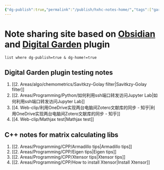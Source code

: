 ```yaml
---
{"dg-publish":true,"permalink":"/publish/hxhc-notes-home/","tags":["gardenEntry"],"dgHomeLink":true,"dgPassFrontmatter":false}
---
```



# Note sharing site based on [Obsidian](https://obsidian.md/) and [Digital Garden](https://github.com/oleeskild/Obsidian-Digital-Garden) plugin

```dataview
list where dg-publish=true & dg-home!=true
```
## Digital Garden plugin testing notes
1. [[2. Areas/algo/chemometrics/Savitkzy-Golay filter|Savitkzy-Golay filter]]
2. [[2. Areas/Programming/Python/如何利用ssh端口转发访问Jupyter Lab|如何利用ssh端口转发访问Jupyter Lab]]
3. [[4. Web-clip/利用OneDrive实现两台电脑间Zotero文献库的同步 - 知乎|利用OneDrive实现两台电脑间Zotero文献库的同步 - 知乎]]
4. [[4. Web-clip/Mathjax test|Mathjax test]]

## C++ notes for matrix calculating libs
1. [[2. Areas/Programming/CPP/Armadillo tips|Armadillo tips]]
2. [[2. Areas/Programming/CPP/Eigen tips|Eigen tips]]
3. [[2. Areas/Programming/CPP/Xtensor tips|Xtensor tips]]
4. [[2. Areas/Programming/CPP/How to install Xtensor|Install Xtensor]]
